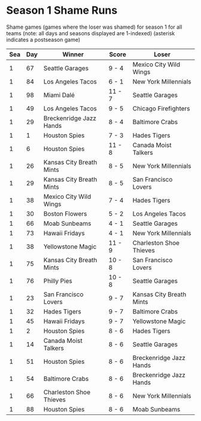 # Season 1 Shame Runs



Shame games (games where the loser was shamed) for season 1 for all teams (note: all days and seasons displayed are 1-indexed) (asterisk indicates a postseason game)


| Sea | Day | Winner | Score | Loser | 
| ------ |------ |------ |------ |------ |
| 1 | 67 | Seattle Garages | 9 - 4 | Mexico City Wild Wings | 
| 1 | 84 | Los Angeles Tacos | 6 - 1 | New York Millennials | 
| 1 | 98 | Miami Dalé | 11 - 7 | Seattle Garages | 
| 1 | 49 | Los Angeles Tacos | 9 - 5 | Chicago Firefighters | 
| 1 | 29 | Breckenridge Jazz Hands | 8 - 4 | Baltimore Crabs | 
| 1 | 1 | Houston Spies | 7 - 3 | Hades Tigers | 
| 1 | 6 | Houston Spies | 11 - 8 | Canada Moist Talkers | 
| 1 | 26 | Kansas City Breath Mints | 8 - 5 | New York Millennials | 
| 1 | 29 | Kansas City Breath Mints | 8 - 5 | San Francisco Lovers | 
| 1 | 38 | Mexico City Wild Wings | 7 - 4 | Hades Tigers | 
| 1 | 30 | Boston Flowers | 5 - 2 | Los Angeles Tacos | 
| 1 | 66 | Moab Sunbeams | 4 - 1 | Seattle Garages | 
| 1 | 73 | Hawaii Fridays | 4 - 1 | New York Millennials | 
| 1 | 38 | Yellowstone Magic | 11 - 9 | Charleston Shoe Thieves | 
| 1 | 75 | Kansas City Breath Mints | 10 - 8 | San Francisco Lovers | 
| 1 | 76 | Philly Pies | 10 - 8 | Seattle Garages | 
| 1 | 23 | San Francisco Lovers | 9 - 7 | Kansas City Breath Mints | 
| 1 | 32 | Hades Tigers | 9 - 7 | Baltimore Crabs | 
| 1 | 45 | Hawaii Fridays | 9 - 7 | Yellowstone Magic | 
| 1 | 2 | Houston Spies | 8 - 6 | Hades Tigers | 
| 1 | 14 | Canada Moist Talkers | 8 - 6 | Seattle Garages | 
| 1 | 51 | Houston Spies | 8 - 6 | Breckenridge Jazz Hands | 
| 1 | 54 | Baltimore Crabs | 8 - 6 | Breckenridge Jazz Hands | 
| 1 | 66 | Charleston Shoe Thieves | 8 - 6 | New York Millennials | 
| 1 | 88 | Houston Spies | 8 - 6 | Moab Sunbeams | 


